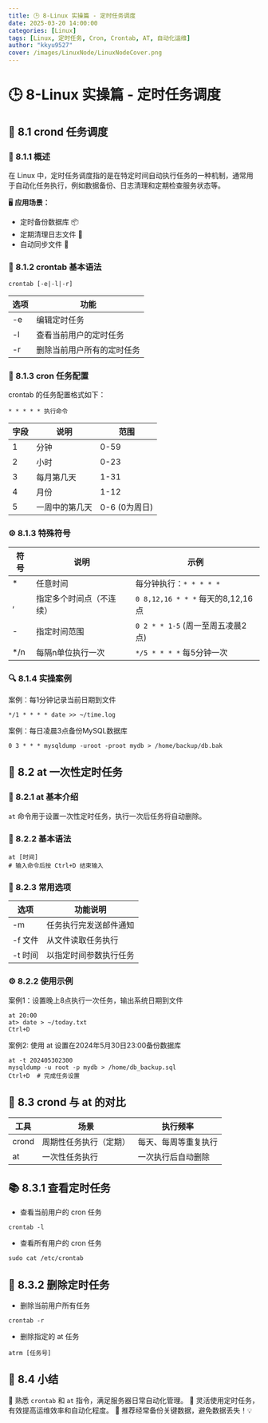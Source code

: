 ```yaml
---
title: 🕒 8-Linux 实操篇 - 定时任务调度
date: 2025-03-20 14:00:00
categories: [Linux]
tags: [Linux, 定时任务, Cron, Crontab, AT, 自动化运维]
author: "kkyu9527"
cover: /images/LinuxNode/LinuxNodeCover.png
---
```


# 🕒 8-Linux 实操篇 - 定时任务调度

## 🎯 8.1 crond 任务调度

### 📌 8.1.1 概述

在 Linux 中，定时任务调度指的是在特定时间自动执行任务的一种机制，通常用于自动化任务执行，例如数据备份、日志清理和定期检查服务状态等。

🖥 **应用场景：**
- 定时备份数据库 📦
- 定期清理日志文件 🧹
- 自动同步文件 📂

### 🔧 8.1.2 crontab 基本语法

```shell
crontab [-e|-l|-r]
```

| 选项 | 功能            |
|----|---------------|
| -e | 编辑定时任务        |
| -l | 查看当前用户的定时任务   |
| -r | 删除当前用户所有的定时任务 |

### 🚀 8.1.3 cron 任务配置

crontab 的任务配置格式如下：

```shell
* * * * * 执行命令
```

| 字段 | 说明      | 范围         |
|----|---------|------------|
| 1  | 分钟      | 0-59       |
| 2  | 小时      | 0-23       |
| 3  | 每月第几天   | 1-31       |
| 4  | 月份      | 1-12       |
| 5  | 一周中的第几天 | 0-6 (0为周日) |

### ⚙️ 8.1.3 特殊符号

| 符号  | 说明           | 示例                            |
|-----|--------------|-------------------------------|
| *   | 任意时间         | 每分钟执行：`* * * * *`             |
| ,   | 指定多个时间点（不连续） | `0 8,12,16 * * *` 每天的8,12,16点 |
| -   | 指定时间范围       | `0 2 * * 1-5` (周一至周五凌晨2点)     |
| */n | 每隔n单位执行一次    | `*/5 * * * *` 每5分钟一次          |

### 🔍 8.1.4 实操案例

案例：每1分钟记录当前日期到文件

```shell
*/1 * * * * date >> ~/time.log
```

案例：每日凌晨3点备份MySQL数据库

```shell
0 3 * * * mysqldump -uroot -proot mydb > /home/backup/db.bak
```

## 🚀 8.2 at 一次性定时任务

### 📌 8.2.1 at 基本介绍

`at` 命令用于设置一次性定时任务，执行一次后任务将自动删除。

### 🧰 8.2.2 基本语法

```shell
at [时间]
# 输入命令后按 Ctrl+D 结束输入
```

### 🔑 8.2.3 常用选项

| 选项    | 功能说明        |
|-------|-------------|
| -m    | 任务执行完发送邮件通知 |
| -f 文件 | 从文件读取任务执行   |
| -t 时间 | 以指定时间参数执行任务 |

### ⚙️ 8.2.2 使用示例

案例1：设置晚上8点执行一次任务，输出系统日期到文件

```shell
at 20:00
at> date > ~/today.txt
Ctrl+D
```

案例2: 使用 at 设置在2024年5月30日23:00备份数据库

```shell
at -t 202405302300
mysqldump -u root -p mydb > /home/db_backup.sql
Ctrl+D  # 完成任务设置
```

## 📖 8.3 crond 与 at 的对比

| 工具    | 场景          | 执行频率       |
|-------|-------------|------------|
| crond | 周期性任务执行（定期） | 每天、每周等重复执行 |
| at    | 一次性任务执行     | 一次执行后自动删除  |

## 📚 8.3.1 查看定时任务

- 查看当前用户的 cron 任务
```shell
crontab -l
```

- 查看所有用户的 cron 任务
```shell
sudo cat /etc/crontab
```

## 🚮 8.3.2 删除定时任务

- 删除当前用户所有任务
```shell
crontab -r
```

- 删除指定的 at 任务
```shell
atrm [任务号]
```

## 🎯 8.4 小结

🔸 熟悉 `crontab` 和 `at` 指令，满足服务器日常自动化管理。
🔸 灵活使用定时任务，有效提高运维效率和自动化程度。
🔸 推荐经常备份关键数据，避免数据丢失！💡

